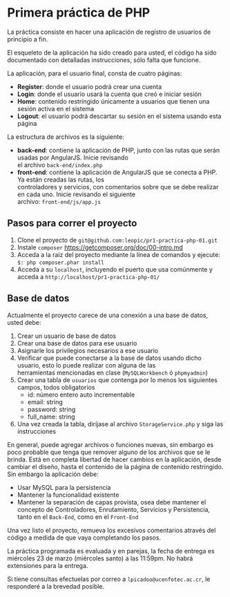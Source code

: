 # Primera práctica de PHP

La práctica consiste en hacer una aplicación de registro de usuarios de principio a fin.

El esqueleto de la aplicación ha sido creado para usted, el código ha sido documentado con detalladas instrucciones, 
sólo falta que funcione.

La aplicación, para el usuario final, consta de cuatro páginas:

- **Register**: donde el usuario podrá crear una cuenta
- **Login**: donde el usuario usará la cuenta que creó e iniciar sesión
- **Home**: contenido restringido únicamente a usuarios que tienen una sesión activa en el sistema
- **Logout**: el usuario podrá descartar su sesión en el sistema usando esta página

La estructura de archivos es la siguiente:

- **back-end**: contiene la aplicación de PHP, junto con las rutas que serán usadas por AngularJS. Inicie revisando  
el archivo `back-end/index.php`
- **front-end**: contiene la aplicación de AngularJS que se conecta a PHP. Ya están creadas las rutas, los  
controladores y servicios, con comentarios sobre que se debe realizar en cada uno. Inicie revisando el siguiente  
archivo: `front-end/js/app.js`

## Pasos para correr el proyecto
1. Clone el proyecto de `git@github.com:leopic/pr1-practica-php-01.git`
2. Instale `composer` https://getcomposer.org/doc/00-intro.md
3. Acceda a la raíz del proyecto mediante la línea de comandos y ejecute: `$: php composer.phar install`
4. Acceda a su `localhost`, incluyendo el puerto que usa comúnmente y acceda a `http://localhost/pr1-practica-php-01/`

## Base de datos
Actualmente el proyecto carece de una conexión a una base de datos, usted debe:

1. Crear un usuario de base de datos
2. Crear una base de datos para ese usuario
3. Asignarle los privilegios necesarios a ese usuario
4. Verificar que puede conectarse a la base de datos usando dicho usuario, esto lo puede realizar con alguna de las  
herramientas mencionadas en clase (`MySQLWorkbench` ó `phpmyadmin`)
5. Crear una tabla de `usuarios` que contenga por lo menos los siguientes campos, todos obligatorios
	- id: número entero auto incrementable
 	- email: string
 	- password: string
 	- full_name: string
6. Una vez creada la tabla, diríjase al archivo `StorageService.php` y siga las instrucciones

En general, puede agregar archivos o funciones nuevas, sin embargo es poco probable que tenga que remover alguno de los 
archivos que se le brinda. Está en completa libertad de hacer cambios en la aplicación, desde cambiar el diseño, hasta
 el contenido de la página de contenido restringido. Sin embargo la aplicación debe:

- Usar MySQL para la persistencia
- Mantener la funcionalidad existente
- Mantener la separación de capas provista, osea debe mantener el concepto de Controladores, Enrutamiento, Servicios 
 y Persistencia, tanto en el `Back-End`, como en el `Front-End`

Una vez listo el proyecto, remueva los excesivos comentarios através del código a medida de que vaya completando los 
 pasos.

La práctica programada es evaluada y en parejas, la fecha de entrega es miércoles 23 de marzo (miércoles santo) a las 
11:59pm. No habrá extensiones para la entrega.

Si tiene consultas efectuelas por correo a `lpicadoo@ucenfotec.ac.cr`, le responderé a la brevedad posible.
